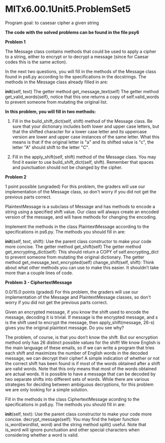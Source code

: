 # MITx6.00.1Unit5.ProblemSet5
Program goal: to casesar cipher a given string

**The code with the solved problems can be found in the file psy6**

**Problem 1**

The Message class contains methods that could be used to apply a cipher to a string, either to encrypt or to decrypt a message (since for Caesar codes this is the same action).

In the next two questions, you will fill in the methods of the Message class found in ps6.py according to the specifications in the docstrings. The methods in the Message class already filled in are:

  __init__(self, text)
  The getter method get_message_text(self)
  The getter method get_valid_words(self), notice that this one returns a copy of self.valid_words to prevent someone from mutating the original list.

**In this problem, you will fill in two methods:**

1. Fill in the build_shift_dict(self, shift) method of the Message class. Be sure that your dictionary includes both lower and upper case letters, but that the shifted character for a lower case letter and its uppercase version are lower and upper case instances of the same letter. What this means is that if the original letter is "a" and its shifted value is "c", the letter "A" should shift to the letter "C".

2. Fill in the apply_shift(self, shift) method of the Message class. You may find it easier to use build_shift_dict(self, shift). Remember that spaces and punctuation should not be changed by the cipher.

**Problem 2**

1 point possible (ungraded)
For this problem, the graders will use our implementation of the Message class, so don't worry if you did not get the previous parts correct.

PlaintextMessage is a subclass of Message and has methods to encode a string using a specified shift value. Our class will always create an encoded version of the message, and will have methods for changing the encoding.

Implement the methods in the class PlaintextMessage according to the specifications in ps6.py. The methods you should fill in are:

  __init__(self, text, shift): Use the parent class constructor to make your code more concise.
  The getter method get_shift(self)
  The getter method get_encrypting_dict(self): This should return a COPY of self.encrypting_dict to prevent someone from mutating the original dictionary.
  The getter method get_message_text_encrypted(self)
  change_shift(self, shift): Think about what other methods you can use to make this easier. It shouldn’t take more than a couple lines of code.

**Problem 3 - CiphertextMessage**

0.0/15.0 points (graded)
For this problem, the graders will use our implementation of the Message and PlaintextMessage classes, so don't worry if you did not get the previous parts correct.

Given an encrypted message, if you know the shift used to encode the message, decoding it is trivial. If message is the encrypted message, and s is the shift used to encrypt the message, then apply_shift(message, 26-s) gives you the original plaintext message. Do you see why?

The problem, of course, is that you don’t know the shift. But our encryption method only has 26 distinct possible values for the shift! We know English is the main language of these emails, so if we can write a program that tries each shift and maximizes the number of English words in the decoded message, we can decrypt their cipher! A simple indication of whether or not the correct shift has been found is if most of the words obtained after a shift are valid words. Note that this only means that most of the words obtained are actual words. It is possible to have a message that can be decoded by two separate shifts into different sets of words. While there are various strategies for deciding between ambiguous decryptions, for this problem we are only looking for a simple solution.

Fill in the methods in the class CiphertextMessage acording to the specifications in ps6.py. The methods you should fill in are:

  __init__(self, text): Use the parent class constructor to make your code more concise.
  decrypt_message(self): You may find the helper function is_word(wordlist, word) and the string method split() useful. Note that is_word will ignore punctuation and other special characters when considering whether a word is valid.
